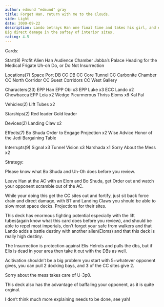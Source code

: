 ```yaml
---
author: edmund "edmund" gray
title: Forget Han, return with me to the Clouds.
side: Light
date: 2000-09-22
description: Lando betrays Han one final time and takes his girl, and ditches him, returning to his mining colony, leaving him stuck in the Audience Chamber with an Elom as his sole companion.
Big direct damage in the saftey of interior sites.
rating: 4.5
---
```

Cards: 

Start(8)
Profit
Alien Han
Audience Chamber
Jabba&#8217;s Palace
Heading for the Medical Frigate
Uh-oh
Do, or Do Not
Insurrection

Locations(7)
Space Port DB
CC DB
CC Core Tunnel
CC Carbonite Chamber
CC North Corridor
CC Guest Corridors
CC West Gallery

Characters(23)
EPP Han
EPP Obi x3
EPP Luke x3
ECC Lando x2
Chewbacca
EPP Leia x2
Wedge
Picurmerous Thriss
Eloms x8
Kal Fal

Vehicles(2)
Lift Tubes x2

Starships(2)
Red leader
Gold leader

Devices(2)
Landing Claw x2

Effects(7)
Bo Shuda
Order to Engage
Projection x2
Wise Advice
Honor of the Jedi
Bargaining Table

Interrupts(9)
Signal x3
Tunnel Vision x3
Narshada x1
Sorry About the Mess x2 

Strategy: 

Please know what Bo Shuda and Uh-Oh does before you review.

Leave Han at the AC with an Elom and Bo Shuda, get Order out and watch your opponent scramble out of the AC.

While your doing this get the CC sites out and fortify, just sit back force drain and direct damage, with BT and Landing Claws you should be able to slow most space decks. Projections for their sites.

This deck has enormous fighting potential especially with the lift tubes(again know what this card does before you review), and should be able to repel most imperials, don&#8217;t forget your safe from walkers and that Lando adds a battle destiny with another alien(Eloms) and that this deck is really high destiny.

The Insurrection is protection against Elis Helrots and pulls the dbs, but if Elis is dead in your area then take it out with the DBs as well.

Acitivation shouldn&#8217;t be a big problem you start with 5+whatever opponent gives, you can pull 2 docking bays, and 3 of the CC sites give 2.

Sorry about the mess takes care of U-3p0.

This deck also has the advantage of baffaling your opponent, as it is quite orginal.

I don&#8217;t think much more explaining needs to be done, see yah! 